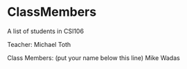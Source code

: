 # ClassMembers
A list of students in CSI106

Teacher: Michael Toth

Class Members: (put your name below this line) 
Mike Wadas
